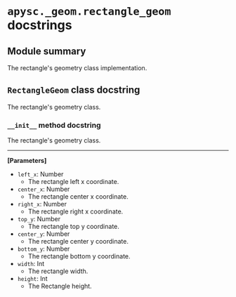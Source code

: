 # `apysc._geom.rectangle_geom` docstrings

## Module summary

The rectangle's geometry class implementation.

## `RectangleGeom` class docstring

The rectangle's geometry class.

### `__init__` method docstring

The rectangle's geometry class.<hr>

**[Parameters]**

- `left_x`: Number
  - The rectangle left x coordinate.
- `center_x`: Number
  - The rectangle center x coordinate.
- `right_x`: Number
  - The rectangle right x coordinate.
- `top_y`: Number
  - The rectangle top y coordinate.
- `center_y`: Number
  - The rectangle center y coordinate.
- `bottom_y`: Number
  - The rectangle bottom y coordinate.
- `width`: Int
  - The rectangle width.
- `height`: Int
  - The Rectangle height.